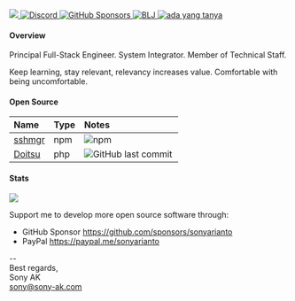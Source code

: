 <a href="https://sony-ak.com" target="_blank">
  <img src="https://komarev.com/ghpvc/?username=sonyarianto&color=blueviolet&style=flat">
</a>
<a href="https://discord.com/channels/1089563520988893306/1089563522100375604" target="_blank">
  <img alt="Discord" src="https://img.shields.io/discord/1089563520988893306">
</a>
<a href="https://github.com/sponsor/sonyarianto" target="_blank">
  <img alt="GitHub Sponsors" src="https://img.shields.io/github/sponsors/sonyarianto">
</a>
<a href="https://youtube.com/@bljdev" target="_blank">
  <img alt="BLJ" src="https://img.shields.io/youtube/channel/views/UCTgD0-13PPQux8zZ6UQTYLA?style=social">
</a>
<a href="https://youtube.com/@adayangtanya" target="_blank">
  <img alt="ada yang tanya" src="https://img.shields.io/youtube/channel/views/UCD5gydSn9mTyZruSR0Filvw?style=social">
</a>

#### Overview

Principal Full-Stack Engineer. System Integrator. Member of Technical Staff.

Keep learning, stay relevant, relevancy increases value. Comfortable with being uncomfortable.

#### Open Source

| Name | Type | Notes |
|:-|:-|:-|
| <a href="https://npmjs.com/package/sshmgr" target="_blank">sshmgr</a> | npm | <img align="left" alt="npm" src="https://img.shields.io/npm/dt/sshmgr" alt=""/> |
| <a href="https://github.com/sonyarianto/doitsu" target="_blank">Doitsu</a> | php | <img align="left" alt="GitHub last commit" src="https://img.shields.io/github/last-commit/sonyarianto/doitsu"> |

#### Stats
![](https://github-readme-stats-ten-gilt.vercel.app/api?username=sonyarianto&show_icons=true&theme=vue)

Support me to develop more open source software through:

- GitHub Sponsor https://github.com/sponsors/sonyarianto
- PayPal https://paypal.me/sonyarianto

--<br>
Best regards,<br>
Sony AK<br>
sony@sony-ak.com
